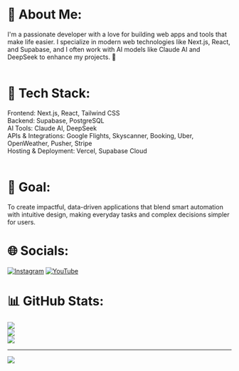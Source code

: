 # 💫 About Me:
I'm a passionate developer with a love for building web apps and tools that make life easier. I specialize in modern web technologies like Next.js, React, and Supabase, and I often work with AI models like Claude AI and DeepSeek to enhance my projects. 🚀<br><br>
# 🔧 Tech Stack:
Frontend: Next.js, React, Tailwind CSS<br>Backend: Supabase, PostgreSQL<br>AI Tools: Claude AI, DeepSeek<br>APIs & Integrations: Google Flights, Skyscanner, Booking, Uber, OpenWeather, Pusher, Stripe<br>Hosting & Deployment: Vercel, Supabase Cloud<br><br>
# 🎯 Goal:
To create impactful, data-driven applications that blend smart automation with intuitive design, making everyday tasks and complex decisions simpler for users.


# 🌐 Socials:
[![Instagram](https://img.shields.io/badge/Instagram-%23E4405F.svg?logo=Instagram&logoColor=white)](https://instagram.com/VRXikk) [![YouTube](https://img.shields.io/badge/YouTube-%23FF0000.svg?logo=YouTube&logoColor=white)](https://youtube.com/@VRXik) 
# 📊 GitHub Stats:
![](https://github-readme-stats.vercel.app/api?username=VRXikk&theme=tokyonight&hide_border=false&include_all_commits=false&count_private=false)<br/>
![](https://nirzak-streak-stats.vercel.app/?user=VRXikk&theme=tokyonight&hide_border=false)<br/>
![](https://github-readme-stats.vercel.app/api/top-langs/?username=VRXikk&theme=tokyonight&hide_border=false&include_all_commits=false&count_private=false&layout=compact)

---
[![](https://visitcount.itsvg.in/api?id=VRXikk&icon=0&color=0)](https://visitcount.itsvg.in)

<!-- Proudly created with GPRM ( https://gprm.itsvg.in ) -->
